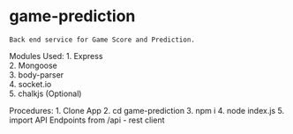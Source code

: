 # game-prediction

    Back end service for Game Score and Prediction.

Modules Used:
    1. Express <br/>
    2. Mongoose <br/>
    3. body-parser <br/>
    4. socket.io <br/>
    5. chalkjs (Optional) <br/>

Procedures:
    1. Clone App
    2. cd game-prediction
	3. npm i
	4. node index.js
	5. import API Endpoints from /api - rest client
